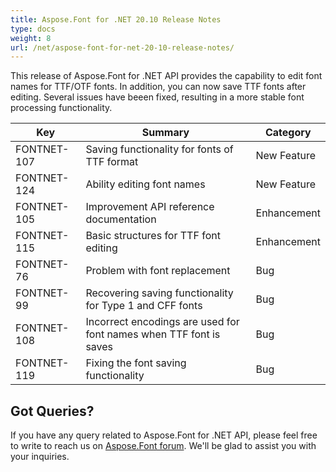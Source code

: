 ```yaml
---
title: Aspose.Font for .NET 20.10 Release Notes
type: docs
weight: 8
url: /net/aspose-font-for-net-20-10-release-notes/
---
```

This release of Aspose.Font for .NET API provides the capability to edit font names for TTF/OTF fonts. In addition, you can now save TTF fonts after editing. Several issues have beeen fixed, resulting in a more stable font processing functionality.

|Key|Summary|Category|
---|---|---|
|FONTNET-107 |Saving functionality for fonts of TTF format|New Feature|
|FONTNET-124 |Ability editing font names|New Feature|
|FONTNET-105 |Improvement API reference documentation|Enhancement|
|FONTNET-115 |Basic structures for TTF font editing|Enhancement|
|FONTNET-76| Problem with font replacement|Bug|
|FONTNET-99| Recovering saving functionality for Type 1 and CFF fonts|Bug|
|FONTNET-108| Incorrect encodings are used for font names when TTF font is saves|Bug|
|FONTNET-119| Fixing the font saving functionality|Bug|

## Got Queries?
If you have any query related to Aspose.Font for .NET API, please feel free to write to reach us on [Aspose.Font forum](https://forum.aspose.com/c/font/). We'll be glad to assist you with your inquiries.
